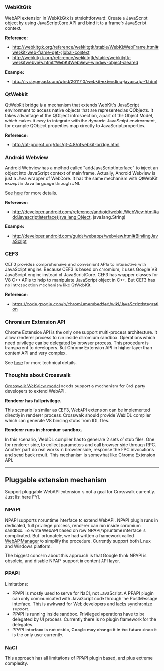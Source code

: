 ### WebKitGtk
 
WebAPI extension in WebKitGtk is straightforward: Create a JavaScript object by using JavaScriptCore API and bind it to a frame's JavaScript context.
 
**Reference:**
* http://webkitgtk.org/reference/webkitgtk/stable/WebKitWebFrame.html#webkit-web-frame-get-global-context
* http://webkitgtk.org/reference/webkitgtk/stable/webkitgtk-webkitwebview.html#WebKitWebView-window-object-cleared
 
**Example:**
* http://rvr.typepad.com/wind/2011/10/webkit-extending-javascript-1.html
 
### QtWebkit
 
QtWebKit bridge is a mechanism that extends WebKit's JavaScript environment to access native objects that are represented as QObjects. It takes advantage of the QObject introspection, a part of the Object Model, which makes it easy to integrate with the dynamic JavaScript environment, for example QObject properties map directly to JavaScript properties.
 
**Reference:**
* http://qt-project.org/doc/qt-4.8/qtwebkit-bridge.html
 
### Android Webview
 
Android Webview has a method called "addJavaScriptInterface" to inject an object into JavaScript context of main frame. Actually, Android Webview is just a Java wrapper of WebCore.  It has the same mechanism with QtWebKit except in Java language through JNI. 
 
See [here](Android-WebView) for more details.
 
**Reference:**
* http://developer.android.com/reference/android/webkit/WebView.html#addJavascriptInterface(java.lang.Object, java.lang.String)
 
**Example:**
* http://developer.android.com/guide/webapps/webview.html#BindingJavaScript
 
### CEF3
 
CEF3 provides comprehensive and convenient APIs to interactive with JavaScript engine. Because CEF3 is based on chromium, it uses Google V8 JavaScript engine instead of JavaScriptCore. CEF3 has wrapper classes for V8 C++ APIs to help to manipulate JavaScript object in C++. But CEF3 has no introspection mechanism like QtWebKit.

**Reference:**
* https://code.google.com/p/chromiumembedded/wiki/JavaScriptIntegration

### Chromium Extension API

Chrome Extension API is the only one support multi-process architecture. It allow renderer process to run inside chromium sandbox. Operations which need privilege can be delegated by browser process. This procedure is transparent to developers. But Chrome Extension API in higher layer than content API and very complex.

See [here](Overview-of-Chrome-Extension-API-Infrastructure) for more technical details.

### Thoughts about Crosswalk

[Crosswalk WebView model](Deployment-Models#webview-embedded) needs support a mechanism for 3rd-party developers to extend WebAPI.

**Renderer has full privilege.**
 
This scenario is similar as CEF3, WebAPI extension can be implemented directly in renderer process. Crosswalk should provide WebIDL compiler which can generate V8 binding stubs from IDL files. 
 
**Renderer runs in chromium sandbox.**

In this scenario, WebIDL compiler has to generate 2 sets of stub files. One for renderer side, to collect parameters and call browser side through RPC. Another part do real works in browser side, response the RPC invocations and send back result. This mechanism is somewhat like Chrome Extension API.

***

## Pluggable extension mechanism

Support pluggable WebAPI extension is not a goal for Crosswalk currently. Just list here FYI.

### NPAPI

NPAPI supports npruntime interface to extend WebAPI. NPAPI plugin runs in dedicated, full privilege process,  renderer can run inside chromium sandbox. To write WebAPI based on raw NPAPI/npruntime interface is complicated. But fortunately, we had written a framework called [WebAPIManager](https://github.com/crosswalk-project/WebAPIManager) to simplify the procedure. Currently support both Linux and Windows platform.

The biggest concern about this approach is that Google think NPAPI is obsolete, and disable NPAPI support in content API layer.

### PPAPI
Limitations:
* PPAPI is mostly used to serve for NaCl, not JavaScript. A PPAPI plugin can only communicated with JavaScript code through the PostMessage interface. This is awkward for Web developers and lacks synchronize support.
* PPAPI is running inside sandbox. Privileged operations have to be delegated by UI process. Currently there is no plugin framework for the delegates.
* PPAPI interface is not stable, Google may change it in the future since it is the only user currently.

### NaCl
This approach has all limitations of PPAPI plugin based, and plus extreme complexity.

